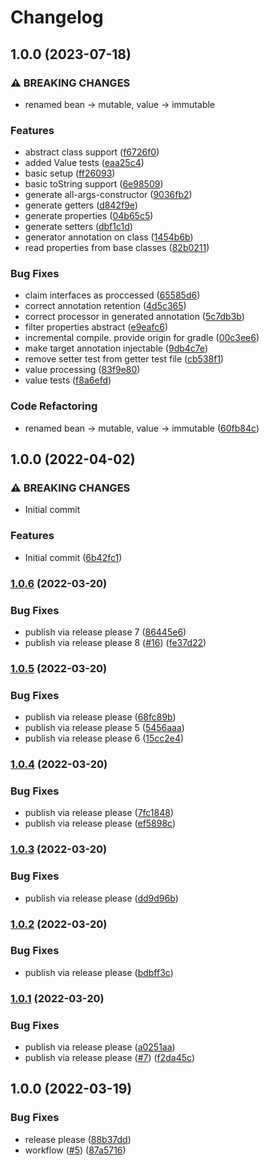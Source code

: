# Changelog

## 1.0.0 (2023-07-18)


### ⚠ BREAKING CHANGES

* renamed bean -> mutable, value -> immutable

### Features

* abstract class support ([f6726f0](https://github.com/joke/objects/commit/f6726f04fa0505240408297bbaa287d3c676f754))
* added Value tests ([eaa25c4](https://github.com/joke/objects/commit/eaa25c4f67d47084e0f8d52e2e18456a59282660))
* basic setup ([ff26093](https://github.com/joke/objects/commit/ff2609396c9090b7fa798b463ed6ca3f3d4f2190))
* basic toString support ([6e98509](https://github.com/joke/objects/commit/6e98509355812797d91f873672c20c18d4d249fd))
* generate all-args-constructor ([9036fb2](https://github.com/joke/objects/commit/9036fb2120075ca9f32319aa714b5c8c703fe62a))
* generate getters ([d842f9e](https://github.com/joke/objects/commit/d842f9e322d6b58ed9975c30ed06c0c85258f6c4))
* generate properties ([04b65c5](https://github.com/joke/objects/commit/04b65c5cc79a02c87b68282dcfd22089f1e5a55d))
* generate setters ([dbf1c1d](https://github.com/joke/objects/commit/dbf1c1d8a30e2e3401b547baf7500001cc8155f7))
* generator annotation on class ([1454b6b](https://github.com/joke/objects/commit/1454b6bdc3b53a367ff96295d4fca8411f3525aa))
* read properties from base classes ([82b0211](https://github.com/joke/objects/commit/82b02112fe1c3e257838a58a7972a80d4c4f620e))


### Bug Fixes

* claim interfaces as proccessed ([65585d6](https://github.com/joke/objects/commit/65585d64d80be8dc5fba6ba71b3b88f6d46f583a))
* correct annotation retention ([4d5c365](https://github.com/joke/objects/commit/4d5c365e13125b4ea8cbf4a4a3175c2d2322c80b))
* correct processor in generated annotation ([5c7db3b](https://github.com/joke/objects/commit/5c7db3bcef417aefb213bba61d3821dd66436ec3))
* filter properties abstract ([e9eafc6](https://github.com/joke/objects/commit/e9eafc6c4469b4a5336a510f9d52c28ef1f3b55d))
* incremental compile. provide origin for gradle ([00c3ee6](https://github.com/joke/objects/commit/00c3ee621cfb7877a80c780359b3791c08a558b4))
* make target annotation injectable ([9db4c7e](https://github.com/joke/objects/commit/9db4c7e6468aa30d3615aca366285a6673e2e8f6))
* remove setter test from getter test file ([cb538f1](https://github.com/joke/objects/commit/cb538f1d9907e29ba0e7af8fae23231eef4262f4))
* value processing ([83f9e80](https://github.com/joke/objects/commit/83f9e80437e17b4ad09b4b2d98f2a2ae8903268c))
* value tests ([f8a6efd](https://github.com/joke/objects/commit/f8a6efdf72c2d68c151eb11cc04810f2c7f9b041))


### Code Refactoring

* renamed bean -&gt; mutable, value -> immutable ([60fb84c](https://github.com/joke/objects/commit/60fb84c5904ecac5bd907b23901ed30d0f5835b2))

## 1.0.0 (2022-04-02)


### ⚠ BREAKING CHANGES

* Initial commit

### Features

* Initial commit ([6b42fc1](https://github.com/joke/template/commit/6b42fc1771a69c23c59ad96e21d98660a70746e3))

### [1.0.6](https://github.com/joke/template/compare/v1.0.5...v1.0.6) (2022-03-20)


### Bug Fixes

* publish via release please 7 ([86445e6](https://github.com/joke/template/commit/86445e6d9cad845c20745e267b2485beeb86d1a6))
* publish via release please 8 ([#16](https://github.com/joke/template/issues/16)) ([fe37d22](https://github.com/joke/template/commit/fe37d22c5a0c8f810042a7695a1b6ea65329205b))

### [1.0.5](https://github.com/joke/template/compare/v1.0.4...v1.0.5) (2022-03-20)


### Bug Fixes

* publish via release please ([68fc89b](https://github.com/joke/template/commit/68fc89be59403c3f9857a76caa701622deb0e0ab))
* publish via release please 5 ([5456aaa](https://github.com/joke/template/commit/5456aaa483e0d2c33b797ce66a34bd81311144ac))
* publish via release please 6 ([15cc2e4](https://github.com/joke/template/commit/15cc2e45d3f16a04fec89b7fc82ba9f805b28a7b))

### [1.0.4](https://github.com/joke/template/compare/v1.0.3...v1.0.4) (2022-03-20)


### Bug Fixes

* publish via release please ([7fc1848](https://github.com/joke/template/commit/7fc18483e64c7af7151429ba7041dc4bd6da2838))
* publish via release please ([ef5898c](https://github.com/joke/template/commit/ef5898c60c6682d3004319a7d90e4526bd4a2330))

### [1.0.3](https://github.com/joke/template/compare/v1.0.2...v1.0.3) (2022-03-20)


### Bug Fixes

* publish via release please ([dd9d96b](https://github.com/joke/template/commit/dd9d96be5f4a26176e50468aaa37af33e3f7c9b0))

### [1.0.2](https://github.com/joke/template/compare/v1.0.1...v1.0.2) (2022-03-20)


### Bug Fixes

* publish via release please ([bdbff3c](https://github.com/joke/template/commit/bdbff3c4a537cc38608f15bf2fca3d58b648976f))

### [1.0.1](https://github.com/joke/template/compare/v1.0.0...v1.0.1) (2022-03-20)


### Bug Fixes

* publish via release please ([a0251aa](https://github.com/joke/template/commit/a0251aa585e856f8cbf91bf8f76b0f59f6ad2867))
* publish via release please ([#7](https://github.com/joke/template/issues/7)) ([f2da45c](https://github.com/joke/template/commit/f2da45caf42912b5582cff7d2dc25578a08edf0a))

## 1.0.0 (2022-03-19)


### Bug Fixes

* release please ([88b37dd](https://github.com/joke/template/commit/88b37dd94870647fe8a44c1d4b95554b0b56ce41))
* workflow ([#5](https://github.com/joke/template/issues/5)) ([87a5716](https://github.com/joke/template/commit/87a5716d2ac0f79c21e5f101e37778e4eae3c5e7))

